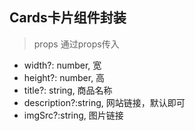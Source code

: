 ## Cards卡片组件封装
> props  通过props传入
 - width?: number, 宽
 - height?: number, 高
 - title?: string, 商品名称
 - description?:string, 网站链接，默认即可
 - imgSrc?:string,  图片链接
